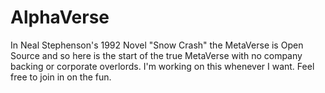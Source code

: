 # AlphaVerse
In Neal Stephenson's 1992 Novel "Snow Crash" the MetaVerse is Open Source and so here is the start of the true MetaVerse with no company backing or corporate overlords. I'm working on this whenever I want. Feel free to join in on the fun.
